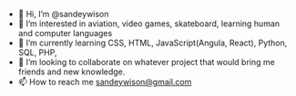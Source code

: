 - 👋 Hi, I’m @sandeywison
- 👀 I’m interested in aviation, video games, skateboard, learning human and computer languages 
- 🌱 I’m currently learning CSS, HTML, JavaScript(Angula, React), Python, SQL, PHP, 
- 💞️ I’m looking to collaborate on whatever project that would bring me friends and new knowledge.
- 📫 How to reach me sandeywison@gmail.com

<!---
sandeywison/sandeywison is a ✨ special ✨ repository because its `README.md` (this file) appears on your GitHub profile.
You can click the Preview link to take a look at your changes.
--->
